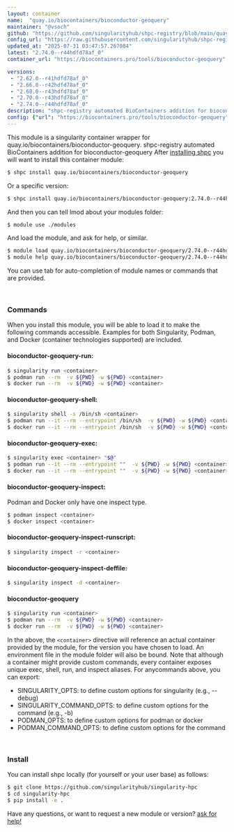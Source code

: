 ```yaml
---
layout: container
name:  "quay.io/biocontainers/bioconductor-geoquery"
maintainer: "@vsoch"
github: "https://github.com/singularityhub/shpc-registry/blob/main/quay.io/biocontainers/bioconductor-geoquery/container.yaml"
config_url: "https://raw.githubusercontent.com/singularityhub/shpc-registry/main/quay.io/biocontainers/bioconductor-geoquery/container.yaml"
updated_at: "2025-07-31 03:47:57.267084"
latest: "2.74.0--r44hdfd78af_0"
container_url: "https://biocontainers.pro/tools/bioconductor-geoquery"

versions:
 - "2.62.0--r41hdfd78af_0"
 - "2.66.0--r42hdfd78af_0"
 - "2.68.0--r43hdfd78af_0"
 - "2.70.0--r43hdfd78af_0"
 - "2.74.0--r44hdfd78af_0"
description: "shpc-registry automated BioContainers addition for bioconductor-geoquery"
config: {"url": "https://biocontainers.pro/tools/bioconductor-geoquery", "maintainer": "@vsoch", "description": "shpc-registry automated BioContainers addition for bioconductor-geoquery", "latest": {"2.74.0--r44hdfd78af_0": "sha256:cbd9765f812d35ed5cdf14c9baee034819680234d9e0be2b629ec677e795663e"}, "tags": {"2.62.0--r41hdfd78af_0": "sha256:4510fd8391009c823f6a2137684595bf7419c93494c96878428b038e23e93253", "2.66.0--r42hdfd78af_0": "sha256:65ede9b8a4f30704b350f11d9a664349a0ae78bfe72be951bac6b5e3e77d5492", "2.68.0--r43hdfd78af_0": "sha256:375d5eb33893e0e30b48cdce5e96f17adfc4e8102e127e59bd44cf54e2c24941", "2.70.0--r43hdfd78af_0": "sha256:bd9cd8af2b3631987365b1f3454ddabb409099bfc73a3fccc8503176bbe443cd", "2.74.0--r44hdfd78af_0": "sha256:cbd9765f812d35ed5cdf14c9baee034819680234d9e0be2b629ec677e795663e"}, "docker": "quay.io/biocontainers/bioconductor-geoquery"}
---
```


This module is a singularity container wrapper for quay.io/biocontainers/bioconductor-geoquery.
shpc-registry automated BioContainers addition for bioconductor-geoquery
After [installing shpc](#install) you will want to install this container module:


```bash
$ shpc install quay.io/biocontainers/bioconductor-geoquery
```

Or a specific version:

```bash
$ shpc install quay.io/biocontainers/bioconductor-geoquery:2.74.0--r44hdfd78af_0
```

And then you can tell lmod about your modules folder:

```bash
$ module use ./modules
```

And load the module, and ask for help, or similar.

```bash
$ module load quay.io/biocontainers/bioconductor-geoquery/2.74.0--r44hdfd78af_0
$ module help quay.io/biocontainers/bioconductor-geoquery/2.74.0--r44hdfd78af_0
```

You can use tab for auto-completion of module names or commands that are provided.

<br>

### Commands

When you install this module, you will be able to load it to make the following commands accessible.
Examples for both Singularity, Podman, and Docker (container technologies supported) are included.

#### bioconductor-geoquery-run:

```bash
$ singularity run <container>
$ podman run --rm  -v ${PWD} -w ${PWD} <container>
$ docker run --rm  -v ${PWD} -w ${PWD} <container>
```

#### bioconductor-geoquery-shell:

```bash
$ singularity shell -s /bin/sh <container>
$ podman run --it --rm --entrypoint /bin/sh  -v ${PWD} -w ${PWD} <container>
$ docker run --it --rm --entrypoint /bin/sh  -v ${PWD} -w ${PWD} <container>
```

#### bioconductor-geoquery-exec:

```bash
$ singularity exec <container> "$@"
$ podman run --it --rm --entrypoint ""  -v ${PWD} -w ${PWD} <container> "$@"
$ docker run --it --rm --entrypoint ""  -v ${PWD} -w ${PWD} <container> "$@"
```

#### bioconductor-geoquery-inspect:

Podman and Docker only have one inspect type.

```bash
$ podman inspect <container>
$ docker inspect <container>
```

#### bioconductor-geoquery-inspect-runscript:

```bash
$ singularity inspect -r <container>
```

#### bioconductor-geoquery-inspect-deffile:

```bash
$ singularity inspect -d <container>
```



#### bioconductor-geoquery

```bash
$ singularity run <container>
$ podman run --rm  -v ${PWD} -w ${PWD} <container>
$ docker run --rm  -v ${PWD} -w ${PWD} <container>
```


In the above, the `<container>` directive will reference an actual container provided
by the module, for the version you have chosen to load. An environment file in the
module folder will also be bound. Note that although a container
might provide custom commands, every container exposes unique exec, shell, run, and
inspect aliases. For anycommands above, you can export:

 - SINGULARITY_OPTS: to define custom options for singularity (e.g., --debug)
 - SINGULARITY_COMMAND_OPTS: to define custom options for the command (e.g., -b)
 - PODMAN_OPTS: to define custom options for podman or docker
 - PODMAN_COMMAND_OPTS: to define custom options for the command

<br>

### Install

You can install shpc locally (for yourself or your user base) as follows:

```bash
$ git clone https://github.com/singularityhub/singularity-hpc
$ cd singularity-hpc
$ pip install -e .
```

Have any questions, or want to request a new module or version? [ask for help!](https://github.com/singularityhub/singularity-hpc/issues)